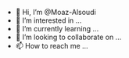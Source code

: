 - 👋 Hi, I’m @Moaz-Alsoudi
- 👀 I’m interested in ...
- 🌱 I’m currently learning ...
- 💞️ I’m looking to collaborate on ...
- 📫 How to reach me ...

<!---
Moaz-Alsoudi/Moaz-Alsoudi is a ✨ special ✨ repository because its `README.md` (this file) appears on your GitHub profile.
You can click the Preview link to take a look at your changes.
--->

